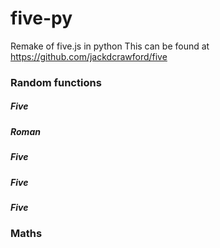 # five-py
Remake of five.js in python
This can be found at https://github.com/jackdcrawford/five

### Random functions

##### Five
##### Roman
##### Five
##### Five
##### Five

### Maths
